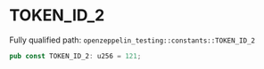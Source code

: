 # TOKEN_ID_2

Fully qualified path: `openzeppelin_testing::constants::TOKEN_ID_2`

```rust
pub const TOKEN_ID_2: u256 = 121;
```

